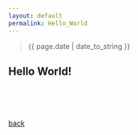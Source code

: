 ```yaml
---
layout: default
permalink: Hello_World
---
```


> {{ page.date | date_to_string }}


## Hello World! 

<br />
<br />
<br />

[back](../)

